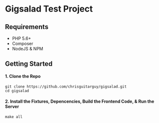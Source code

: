 # Gigsalad Test Project

## Requirements

- PHP 5.6+
- Composer
- NodeJS & NPM

## Getting Started

#### 1. Clone the Repo

```
git clone https://github.com/chrisguitarguy/gigsalad.git
cd gigsalad
```

#### 2. Install the Fixtures, Depencencies, Build the Frontend Code, & Run the Server

```
make all
```
